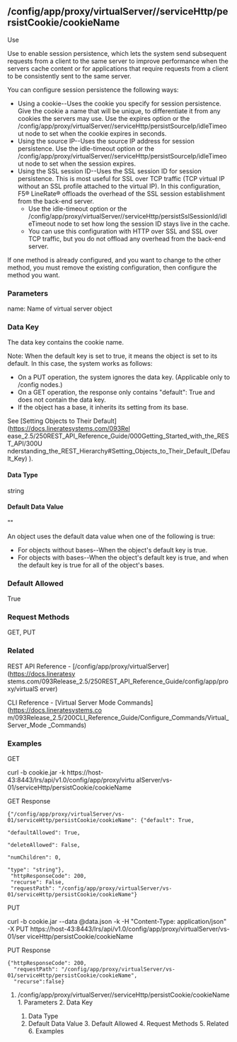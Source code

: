 ## /config/app/proxy/virtualServer/<name>/serviceHttp/persistCookie/cookieName

Use

Use to enable session persistence, which lets the system send subsequent
requests from a client to the same server to improve performance when the
servers cache content or for applications that require requests from a client
to be consistently sent to the same server.

You can configure session persistence the following ways:

  * Using a cookie--Uses the cookie you specify for session persistence. Give the cookie a name that will be unique, to differentiate it from any cookies the servers may use. Use the expires option or the /config/app/proxy/virtualServer/<name>/serviceHttp/persistSourceIp/idleTimeout node to set when the cookie expires in seconds.
  * Using the source IP--Uses the source IP address for session persistence. Use the idle-timeout option or the /config/app/proxy/virtualServer/<name>/serviceHttp/persistSourceIp/idleTimeout node to set when the session expires.
  * Using the SSL session ID--Uses the SSL session ID for session persistence. This is most useful for SSL over TCP traffic (TCP virtual IP without an SSL profile attached to the virtual IP). In this configuration, F5® LineRate® offloads the overhead of the SSL session establishment from the back-end server.
    * Use the idle-timeout option or the /config/app/proxy/virtualServer/<name>/serviceHttp/persistSslSessionId/idleTimeout node to set how long the session ID stays live in the cache.
    * You can use this configuration with HTTP over SSL and SSL over TCP traffic, but you do not offload any overhead from the back-end server.

If one method is already configured, and you want to change to the other
method, you must remove the existing configuration, then configure the method
you want.

### Parameters

name: Name of virtual server object

### Data Key

The data key contains the cookie name.

Note: When the default key is set to true, it means the object is set to its
default. In this case, the system works as follows:

  * On a PUT operation, the system ignores the data key. (Applicable only to /config nodes.)
  * On a GET operation, the response only contains "default": True and does not contain the data key.
  * If the object has a base, it inherits its setting from its base.

See [Setting Objects to Their Default](https://docs.lineratesystems.com/093Rel
ease_2.5/250REST_API_Reference_Guide/000Getting_Started_with_the_REST_API/300U
nderstanding_the_REST_Hierarchy#Setting_Objects_to_Their_Default_(Default_Key)
).

#### Data Type

string

#### Default Data Value

""

An object uses the default data value when one of the following is true:

  * For objects without bases--When the object's default key is true.
  * For objects with bases--When the object's default key is true, and when the default key is true for all of the object's bases.

### Default Allowed

True

### Request Methods

GET, PUT

### Related

REST API Reference - [/config/app/proxy/virtualServer](https://docs.lineratesy
stems.com/093Release_2.5/250REST_API_Reference_Guide/config/app/proxy/virtualS
erver)

CLI Reference - [Virtual Server Mode Commands](https://docs.lineratesystems.co
m/093Release_2.5/200CLI_Reference_Guide/Configure_Commands/Virtual_Server_Mode
_Commands)

### Examples

GET

curl -b cookie.jar -k https://host-43:8443/lrs/api/v1.0/config/app/proxy/virtu
alServer/vs-01/serviceHttp/persistCookie/cookieName

GET Response

    
    {"/config/app/proxy/virtualServer/vs-01/serviceHttp/persistCookie/cookieName": {"default": True,
                                                                                     "defaultAllowed": True,
                                                                                     "deleteAllowed": False,
                                                                                     "numChildren": 0,
                                                                                     "type": "string"},
     "httpResponseCode": 200,
     "recurse": False,
     "requestPath": "/config/app/proxy/virtualServer/vs-01/serviceHttp/persistCookie/cookieName"}
    

PUT

curl -b cookie.jar --data @data.json -k -H "Content-Type: application/json" -X
PUT https://host-43:8443/lrs/api/v1.0/config/app/proxy/virtualServer/vs-01/ser
viceHttp/persistCookie/cookieName

PUT Response

    
    {"httpResponseCode": 200,
      "requestPath": "/config/app/proxy/virtualServer/vs-01/serviceHttp/persistCookie/cookieName",
      "recurse":false}

  1. /config/app/proxy/virtualServer/<name>/serviceHttp/persistCookie/cookieName
    1. Parameters
    2. Data Key
      1. Data Type
      2. Default Data Value
    3. Default Allowed
    4. Request Methods
    5. Related
    6. Examples

